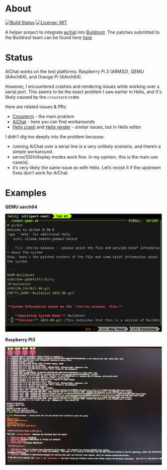 # About

[![Build Status](https://gitlab.com/alexs-sh/aichat-buildroot/badges/master/pipeline.svg)](https://gitlab.com/alexs-sh/aichat-buildroot/-/commits/master)
[![License: MIT](https://img.shields.io/badge/License-MIT-yellow.svg)](https://opensource.org/licenses/MIT)

A helper project to integrate [aichat](https://github.com/sigoden/aichat)
into [Buildroot](https://buildroot.org/). The patches submitted to the Buildroot team can be found here
[here](https://patchwork.ozlabs.org/project/buildroot/list/?series=&submitter=&state=&q=aichat&archive=&delegate=)

# Status

AiChat works on the test platforms: Raspberry Pi 3 (ARM32), QEMU (AArch64), and
Orange Pi (AArch64).

However, I encountered crashes and rendering issues while working over a serial
port. This seems to be the exact problem I saw earlier in Helix, and it's likely
caused by the `crossterm` crate.

Here are related issues & PRs:
- [Crossterm](https://github.com/crossterm-rs/crossterm/pull/1007) - the main problem
- [AiChat](https://github.com/sigoden/aichat/pull/1366) - here you can find workarounds
- [Helix crash](https://github.com/helix-editor/helix/pull/14050) and [Helix render](https://github.com/helix-editor/helix/issues/14101)  - similar issues, but in Helix editor

I didn’t dig too deeply into the problem because:
- running AiChat over a serial line is a very unlikely scenario, and there’s a
simple workaround.
- serve/SSH/display modes work fine. In my opinion, this is the main use case(s).
- it’s very likely the same issue as with Helix. Let’s revisit it if the upstream
fixes don’t work for AiChat.

# Examples

**QEMU aarch64**

![QEMU](./pics/aichat-qemu.png "QEMU")

**Raspberry PI3**

![Raspberry PI](./pics/aichat-rpi.png "Raspberry PI3")

